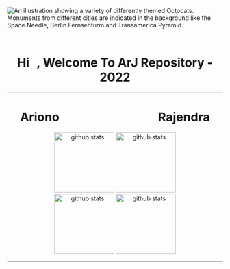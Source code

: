 ![An illustration showing a variety of differently themed Octocats. Monuments from different cities are indicated in the background like the Space Needle, Berlin Fernsehturm and Transamerica Pyramid.](https://user-images.githubusercontent.com/3369400/133268513-5bfe2f93-4402-42c9-a403-81c9e86934b6.jpeg)

<h1 align="center">Hi <img src="https://raw.githubusercontent.com/MartinHeinz/MartinHeinz/master/wave.gif" width="10px" height="50px">, Welcome To ArJ Repository - 2022 
</h1>

---

<h1 align="center" left="30px">Ariono&emsp;&emsp;&emsp;&emsp;&emsp;&emsp;&emsp;&emsp;&nbsp;Rajendra </h1>
<p align="center"> 

<img alt="github stats" height="140px" src="https://github-readme-streak-stats.herokuapp.com?user=ArionoS&theme=black-ice&hide_border=true&fire=DD2727&dates=DDCF49" />  
<img alt="github stats"  height="140px" src="https://github-readme-streak-stats.herokuapp.com?user=Rjndrkha&theme=black-ice&hide_border=true&fire=DD2727&dates=DDCF49" />
  <br>
<img alt="github stats"  height="140px" src="https://github-readme-stats.vercel.app/api?username=ArionoS&show_icons=true&theme=radical" />
<img alt="github stats"  height="140px" src="https://github-readme-stats.vercel.app/api?username=Rjndrkha&show_icons=true&theme=radical" />
  
</p>

---





